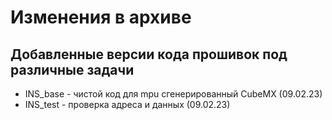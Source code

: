# Изменения в архиве

## Добавленные версии кода прошивок под различные задачи
* INS_base - чистой код для mpu сгенерированный CubeMX (09.02.23)
* INS_test - проверка адреса и данных   (09.02.23)
